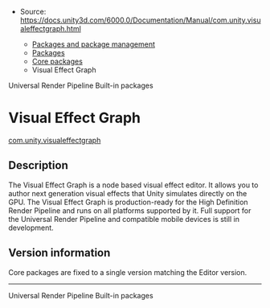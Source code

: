 * Source: https://docs.unity3d.com/6000.0/Documentation/Manual/com.unity.visualeffectgraph.html

  * [Packages and package management](https://docs.unity3d.com/6000.0/Documentation/Manual/PackagesList.html)
  * [Packages](https://docs.unity3d.com/6000.0/Documentation/Manual/Packages-all.html)
  * [Core packages](https://docs.unity3d.com/6000.0/Documentation/Manual/pack-core.html)
  * Visual Effect Graph 


[](https://docs.unity3d.com/6000.0/Documentation/Manual/com.unity.render-pipelines.universal.html)
Universal Render Pipeline 
[](https://docs.unity3d.com/6000.0/Documentation/Manual/pack-build.html)
Built-in packages
# Visual Effect Graph
[com.unity.visualeffectgraph](https://docs.unity3d.com/Packages/com.unity.visualeffectgraph@17.0/manual/index.html)
## Description
The Visual Effect Graph is a node based visual effect editor. It allows you to author next generation visual effects that Unity simulates directly on the GPU. The Visual Effect Graph is production-ready for the High Definition Render Pipeline and runs on all platforms supported by it. Full support for the Universal Render Pipeline and compatible mobile devices is still in development. 
## Version information
Core packages are fixed to a single version matching the Editor version.
* * *
[](https://docs.unity3d.com/6000.0/Documentation/Manual/com.unity.render-pipelines.universal.html)
Universal Render Pipeline 
[](https://docs.unity3d.com/6000.0/Documentation/Manual/pack-build.html)
Built-in packages
